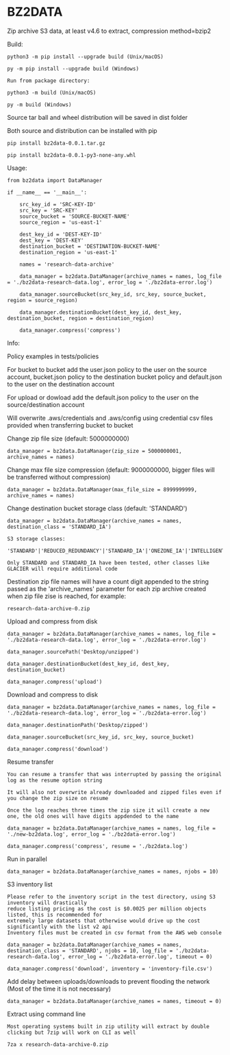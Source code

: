 
# BZ2DATA

Zip archive S3 data, at least v4.6 to extract, compression method=bzip2


Build:

	python3 -m pip install --upgrade build (Unix/macOS)
	
    py -m pip install --upgrade build (Windows)

    Run from package directory:
    
    python3 -m build (Unix/macOS)
	
    py -m build (Windows)

Source tar ball and wheel distribution will be saved in dist folder

Both source and distribution can be installed with pip

	pip install bz2data-0.0.1.tar.gz	

	pip install bz2data-0.0.1-py3-none-any.whl


Usage:

    from bz2data import DataManager

    if __name__ == '__main__':

        src_key_id = 'SRC-KEY-ID'
        src_key = 'SRC-KEY'
        source_bucket = 'SOURCE-BUCKET-NAME'
        source_region = 'us-east-1'

        dest_key_id = 'DEST-KEY-ID'
        dest_key = 'DEST-KEY'
        destination_bucket = 'DESTINATION-BUCKET-NAME'
        destination_region = 'us-east-1'
        
        names = 'research-data-archive'

        data_manager = bz2data.DataManager(archive_names = names, log_file = './bz2data-research-data.log', error_log = './bz2data-error.log')
        
        data_manager.sourceBucket(src_key_id, src_key, source_bucket, region = source_region)

        data_manager.destinationBucket(dest_key_id, dest_key, destination_bucket, region = destination_region)

        data_manager.compress('compress')


Info:

Policy examples in tests/policies

For bucket to bucket add the user.json policy to the user on the source account, bucket.json policy to the destination bucket policy and default.json to the user on the destination account

For upload or dowload add the default.json policy to the user on the source/destination account

Will overwrite .aws/credentials and .aws/config using credential csv files provided when transferring bucket to bucket

Change zip file size (default: 5000000000)

    data_manager = bz2data.DataManager(zip_size = 5000000001, archive_names = names)
    
Change max file size compression (default: 9000000000, bigger files will be transferred without compression)

    data_manager = bz2data.DataManager(max_file_size = 8999999999, archive_names = names)

Change destination bucket storage class (default: 'STANDARD')

    data_manager = bz2data.DataManager(archive_names = names, destination_class = 'STANDARD_IA')

    S3 storage classes:

    'STANDARD'|'REDUCED_REDUNDANCY'|'STANDARD_IA'|'ONEZONE_IA'|'INTELLIGENT_TIERING'|'GLACIER'|'DEEP_ARCHIVE'|'OUTPOSTS'|'GLACIER_IR'|'SNOW'|'EXPRESS_ONEZONE'
    
    Only STANDARD and STANDARD_IA have been tested, other classes like GLACIER will require additional code
 
Destination zip file names will have a count digit appended to the 
string passed as the 'archive_names' parameter for each zip archive created when 
zip file zise is reached, for example:

    research-data-archive-0.zip

Upload and compress from disk

    data_manager = bz2data.DataManager(archive_names = names, log_file = './bz2data-research-data.log', error_log = './bz2data-error.log')
    
    data_manager.sourcePath('Desktop/unzipped')

    data_manager.destinationBucket(dest_key_id, dest_key, destination_bucket)

    data_manager.compress('upload')

Download and compress to disk

    data_manager = bz2data.DataManager(archive_names = names, log_file = './bz2data-research-data.log', error_log = './bz2data-error.log')
    
    data_manager.destinationPath('Desktop/zipped')

    data_manager.sourceBucket(src_key_id, src_key, source_bucket)

    data_manager.compress('download')

Resume transfer

    You can resume a transfer that was interrupted by passing the original log as the resume option string
    
    It will also not overwrite already downloaded and zipped files even if you change the zip size on resume
    
    Once the log reaches three times the zip size it will create a new one, the old ones will have digits appdended to the name
    
    data_manager = bz2data.DataManager(archive_names = names, log_file = './new-bz2data.log', error_log = './bz2data-error.log')
    
    data_manager.compress('compress', resume = './bz2data.log')

Run in parallel

    data_manager = bz2data.DataManager(archive_names = names, njobs = 10)
    
S3 inventory list

    Please refer to the inventory script in the test directory, using S3 inventory will drastically
    reduce listing pricing as the cost is $0.0025 per million objects listed, this is recommended for 
    extremely large datasets that otherwise would drive up the cost significantly with the list v2 api
    Inventory files must be created in csv format from the AWS web console
    
    data_manager = bz2data.DataManager(archive_names = names, destination_class = 'STANDARD', njobs = 10, log_file = './bz2data-research-data.log', error_log = './bz2data-error.log', timeout = 0)
    
    data_manager.compress('download', inventory = 'inventory-file.csv')

Add delay between uploads/downloads to prevent flooding the network (Most of the time it is not necessary)

    data_manager = bz2data.DataManager(archive_names = names, timeout = 0)

Extract using command line

    Most operating systems built in zip utility will extract by double clicking but 7zip will work on CLI as well
    
    7za x research-data-archive-0.zip
